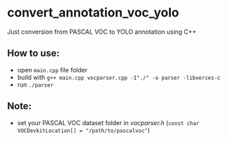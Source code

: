 # convert_annotation_voc_yolo
Just conversion from PASCAL VOC to YOLO annotation using C++

## How to use:
- open `main.cpp` file folder
- build with `g++ main.cpp vocparser.cpp -I"./" -o parser -libxerces-c`
- run `./parser`

## Note:
- set your PASCAL VOC dataset folder in _vocparser.h_ (`const char VOCDevkitLocation[] = "/path/to/pascalvoc"`)
